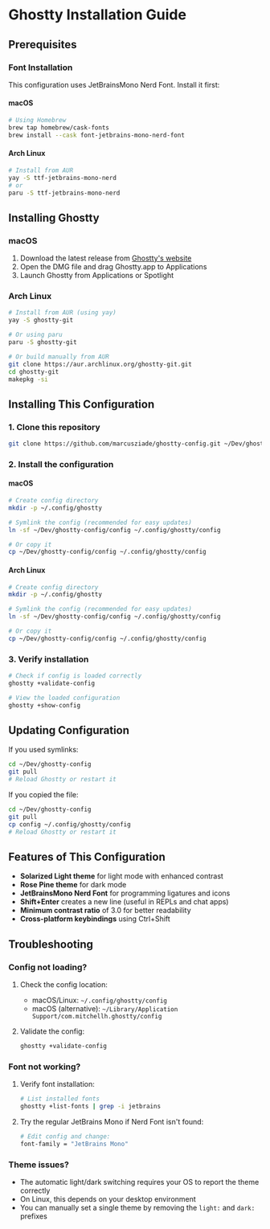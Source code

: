 # Ghostty Installation Guide

## Prerequisites

### Font Installation

This configuration uses JetBrainsMono Nerd Font. Install it first:

#### macOS
```bash
# Using Homebrew
brew tap homebrew/cask-fonts
brew install --cask font-jetbrains-mono-nerd-font
```

#### Arch Linux
```bash
# Install from AUR
yay -S ttf-jetbrains-mono-nerd
# or
paru -S ttf-jetbrains-mono-nerd
```

## Installing Ghostty

### macOS

1. Download the latest release from [Ghostty's website](https://ghostty.org)
2. Open the DMG file and drag Ghostty.app to Applications
3. Launch Ghostty from Applications or Spotlight

### Arch Linux

```bash
# Install from AUR (using yay)
yay -S ghostty-git

# Or using paru
paru -S ghostty-git

# Or build manually from AUR
git clone https://aur.archlinux.org/ghostty-git.git
cd ghostty-git
makepkg -si
```

## Installing This Configuration

### 1. Clone this repository

```bash
git clone https://github.com/marcusziade/ghostty-config.git ~/Dev/ghostty-config
```

### 2. Install the configuration

#### macOS
```bash
# Create config directory
mkdir -p ~/.config/ghostty

# Symlink the config (recommended for easy updates)
ln -sf ~/Dev/ghostty-config/config ~/.config/ghostty/config

# Or copy it
cp ~/Dev/ghostty-config/config ~/.config/ghostty/config
```

#### Arch Linux
```bash
# Create config directory
mkdir -p ~/.config/ghostty

# Symlink the config (recommended for easy updates)
ln -sf ~/Dev/ghostty-config/config ~/.config/ghostty/config

# Or copy it
cp ~/Dev/ghostty-config/config ~/.config/ghostty/config
```

### 3. Verify installation

```bash
# Check if config is loaded correctly
ghostty +validate-config

# View the loaded configuration
ghostty +show-config
```

## Updating Configuration

If you used symlinks:
```bash
cd ~/Dev/ghostty-config
git pull
# Reload Ghostty or restart it
```

If you copied the file:
```bash
cd ~/Dev/ghostty-config
git pull
cp config ~/.config/ghostty/config
# Reload Ghostty or restart it
```

## Features of This Configuration

- **Solarized Light theme** for light mode with enhanced contrast
- **Rose Pine theme** for dark mode
- **JetBrainsMono Nerd Font** for programming ligatures and icons
- **Shift+Enter** creates a new line (useful in REPLs and chat apps)
- **Minimum contrast ratio** of 3.0 for better readability
- **Cross-platform keybindings** using Ctrl+Shift

## Troubleshooting

### Config not loading?
1. Check the config location:
   - macOS/Linux: `~/.config/ghostty/config`
   - macOS (alternative): `~/Library/Application Support/com.mitchellh.ghostty/config`

2. Validate the config:
   ```bash
   ghostty +validate-config
   ```

### Font not working?
1. Verify font installation:
   ```bash
   # List installed fonts
   ghostty +list-fonts | grep -i jetbrains
   ```

2. Try the regular JetBrains Mono if Nerd Font isn't found:
   ```bash
   # Edit config and change:
   font-family = "JetBrains Mono"
   ```

### Theme issues?
- The automatic light/dark switching requires your OS to report the theme correctly
- On Linux, this depends on your desktop environment
- You can manually set a single theme by removing the `light:` and `dark:` prefixes